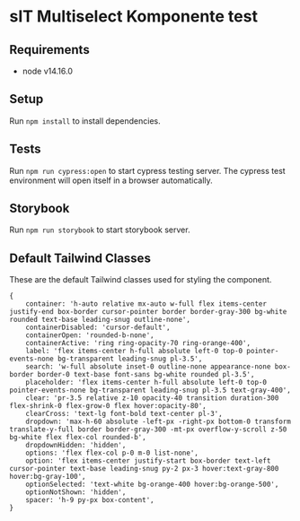 # sIT Multiselect Komponente test

## Requirements
+ node v14.16.0

## Setup
Run `npm install` to install dependencies.

## Tests
Run `npm run cypress:open` to start cypress testing server. 
The cypress test environment will open itself in a browser automatically.

## Storybook
Run `npm run storybook` to start storybook server.

## Default Tailwind Classes

These are the default Tailwind classes used for styling the component.

```
{
    container: 'h-auto relative mx-auto w-full flex items-center justify-end box-border cursor-pointer border border-gray-300 bg-white rounded text-base leading-snug outline-none',
    containerDisabled: 'cursor-default',
    containerOpen: 'rounded-b-none',
    containerActive: 'ring ring-opacity-70 ring-orange-400',
    label: 'flex items-center h-full absolute left-0 top-0 pointer-events-none bg-transparent leading-snug pl-3.5',
    search: 'w-full absolute inset-0 outline-none appearance-none box-border border-0 text-base font-sans bg-white rounded pl-3.5',
    placeholder: 'flex items-center h-full absolute left-0 top-0 pointer-events-none bg-transparent leading-snug pl-3.5 text-gray-400',
    clear: 'pr-3.5 relative z-10 opacity-40 transition duration-300 flex-shrink-0 flex-grow-0 flex hover:opacity-80',
    clearCross: 'text-lg font-bold text-center pl-3',
    dropdown: 'max-h-60 absolute -left-px -right-px bottom-0 transform translate-y-full border border-gray-300 -mt-px overflow-y-scroll z-50 bg-white flex flex-col rounded-b',
    dropdownHidden: 'hidden',
    options: 'flex flex-col p-0 m-0 list-none',
    option: 'flex items-center justify-start box-border text-left cursor-pointer text-base leading-snug py-2 px-3 hover:text-gray-800 hover:bg-gray-100',
    optionSelected: 'text-white bg-orange-400 hover:bg-orange-500',
    optionNotShown: 'hidden',
    spacer: 'h-9 py-px box-content',
}
```

[//]: # (To customize them use the classes prop like this:)

[//]: # ()
[//]: # (If you want to completely re-style some elements from ground up:)

[//]: # (```)

[//]: # (<Multiselect ... )

[//]: # (    :classes='{)

[//]: # (        container: 'some new tailwind classes',)

[//]: # (        ... )

[//]: # (        }')

[//]: # (/>    )

[//]: # (```)

[//]: # ()
[//]: # (If you just want to change a few things like color, size, etc., import defaultTailwind and use it)

[//]: # (like this:)

[//]: # (```)

[//]: # (<Multiselect ... )

[//]: # (    :classes='{)

[//]: # (        container: [defaultTailwind.container, newContainerCSS],)

[//]: # (        ... )

[//]: # (        }')

[//]: # (/>)

[//]: # ()
[//]: # (<style>)

[//]: # (.newContainerCSS {)

[//]: # (    @apply border-orange-500)

[//]: # (})

[//]: # (</style>    )

[//]: # (```)
